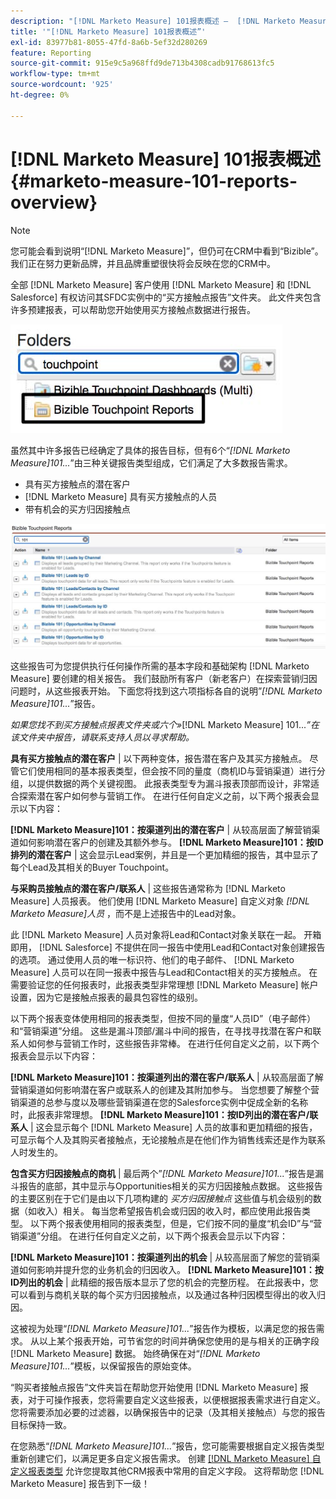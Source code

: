 ```yaml
---
description: "[!DNL Marketo Measure] 101报表概述 —  [!DNL Marketo Measure]"
title: '"[!DNL Marketo Measure] 101报表概述”'
exl-id: 83977b81-8055-47fd-8a6b-5ef32d280269
feature: Reporting
source-git-commit: 915e9c5a968ffd9de713b4308cadb91768613fc5
workflow-type: tm+mt
source-wordcount: '925'
ht-degree: 0%

---
```


# [!DNL Marketo Measure] 101报表概述 {#marketo-measure-101-reports-overview}

>[!NOTE]
>
>您可能会看到说明“[!DNL Marketo Measure]”，但仍可在CRM中看到“Bizible”。 我们正在努力更新品牌，并且品牌重塑很快将会反映在您的CRM中。

全部 [!DNL Marketo Measure] 客户使用 [!DNL Marketo Measure] 和 [!DNL Salesforce] 有权访问其SFDC实例中的“买方接触点报告”文件夹。 此文件夹包含许多预建报表，可以帮助您开始使用买方接触点数据进行报告。

![](assets/bizible-101-reports-overview-1.png)

虽然其中许多报告已经确定了具体的报告目标，但有6个“_[!DNL Marketo Measure]101..._”由三种关键报告类型组成，它们满足了大多数报告需求。

* 具有买方接触点的潜在客户
* [!DNL Marketo Measure] 具有买方接触点的人员
* 带有机会的买方归因接触点

![](assets/bizible-101-reports-overview-2.png)

这些报告可为您提供执行任何操作所需的基本字段和基础架构 [!DNL Marketo Measure] 要创建的相关报告。 我们鼓励所有客户（新老客户）在探索营销归因问题时，从这些报表开始。 下面您将找到这六项指标各自的说明”_[!DNL Marketo Measure]101..._”报告。

_如果您找不到买方接触点报表文件夹或六个»_[!DNL Marketo Measure] 101..._”在该文件夹中报告，请联系支持人员以寻求帮助。_

**具有买方接触点的潜在客户** | 以下两种变体，报告潜在客户及其买方接触点。 尽管它们使用相同的基本报表类型，但会按不同的量度（商机ID与营销渠道）进行分组，以提供数据的两个关键视图。 此报表类型专为漏斗报表顶部而设计，非常适合探索潜在客户如何参与营销工作。 在进行任何自定义之前，以下两个报表会显示以下内容：

**[!DNL Marketo Measure]101：按渠道列出的潜在客户** | 从较高层面了解营销渠道如何影响潜在客户的创建及其额外参与。
**[!DNL Marketo Measure]101：按ID排列的潜在客户** | 这会显示Lead案例，并且是一个更加精细的报告，其中显示了每个Lead及其相关的Buyer Touchpoint。

**与采购员接触点的潜在客户/联系人** | 这些报告通常称为 [!DNL Marketo Measure] 人员报表。 他们使用 [!DNL Marketo Measure] 自定义对象 _[!DNL Marketo Measure]人员_ ，而不是上述报告中的Lead对象。

此 [!DNL Marketo Measure] 人员对象将Lead和Contact对象关联在一起。 开箱即用， [!DNL Salesforce] 不提供在同一报告中使用Lead和Contact对象创建报告的选项。 通过使用人员的唯一标识符、他们的电子邮件、 [!DNL Marketo Measure] 人员可以在同一报表中报告与Lead和Contact相关的买方接触点。 在需要验证您的任何报表时，此报表类型非常理想 [!DNL Marketo Measure] 帐户设置，因为它是接触点报表的最具包容性的级别。

以下两个报表变体使用相同的报表类型，但按不同的量度“人员ID”（电子邮件）和“营销渠道”分组。 这些是漏斗顶部/漏斗中间的报告，在寻找寻找潜在客户和联系人如何参与营销工作时，这些报告非常棒。 在进行任何自定义之前，以下两个报表会显示以下内容：

**[!DNL Marketo Measure]101：按渠道列出的潜在客户/联系人** | 从较高层面了解营销渠道如何影响潜在客户或联系人的创建及其附加参与。 当您想要了解整个营销渠道的总参与度以及哪些营销渠道在您的Salesforce实例中促成全新的名称时，此报表非常理想。
**[!DNL Marketo Measure]101：按ID列出的潜在客户/联系人** | 这会显示每个 [!DNL Marketo Measure] 人员的故事和更加精细的报告，可显示每个人及其购买者接触点，无论接触点是在他们作为销售线索还是作为联系人时发生的。

**包含买方归因接触点的商机** | 最后两个”_[!DNL Marketo Measure]101..._”报告是漏斗报告的底部，其中显示与Opportunities相关的买方归因接触点数据。 这些报告的主要区别在于它们是由以下几项构建的 _买方归因接触点_ 这些值与机会级别的数据（如收入）相关。 每当您希望报告机会或归因的收入时，都应使用此报告类型。 以下两个报表使用相同的报表类型，但是，它们按不同的量度“机会ID”与“营销渠道”分组。 在进行任何自定义之前，以下两个报表会显示以下内容：

**[!DNL Marketo Measure]101：按渠道列出的机会** | 从较高层面了解您的营销渠道如何影响并提升您的业务机会的归因收入。
**[!DNL Marketo Measure]101：按ID列出的机会** | 此精细的报告版本显示了您的机会的完整历程。 在此报表中，您可以看到与商机关联的每个买方归因接触点，以及通过各种归因模型得出的收入归因。

这被视为处理“_[!DNL Marketo Measure]101..._”报告作为模板，以满足您的报告需求。 从以上某个报表开始，可节省您的时间并确保您使用的是与相关的正确字段 [!DNL Marketo Measure] 数据。 始终确保在对“_[!DNL Marketo Measure]101..._”模板，以保留报告的原始变体。

“购买者接触点报告”文件夹旨在帮助您开始使用 [!DNL Marketo Measure] 报表，对于可操作报表，您将需要自定义这些报表，以便根据报表需求进行自定义。 您将需要添加必要的过滤器，以确保报告中的记录（及其相关接触点）与您的报告目标保持一致。

在您熟悉“_[!DNL Marketo Measure]101..._”报告，您可能需要根据自定义报告类型重新创建它们，以满足更多自定义报告需求。 创建 [[!DNL Marketo Measure] 自定义报表类型](/help/marketo-measure-salesforce-reporting/new-report-types/creating-custom-marketo-measure-report-types.md) 允许您提取其他CRM报表中常用的自定义字段。 这将帮助您 [!DNL Marketo Measure] 报告到下一级！
